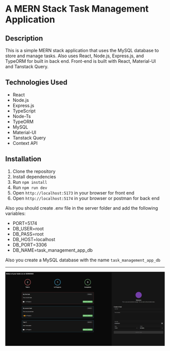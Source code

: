 # A MERN Stack Task Management Application
## Description

This is a simple MERN stack application that uses the MySQL database to store and manage tasks.
Also uses React, Node.js, Express.js, and TypeORM for built in back end.
Front-end is built with React, Material-UI and Tanstack Query.

## Technologies Used

- React
- Node.js
- Express.js
- TypeScript
- Node-Ts
- TypeORM
- MySQL
- Material-UI
- Tanstack Query
- Context API

## Installation

1. Clone the repository
2. Install dependencies
3. Run `npm install`
4. Run `npm run dev`
5. Open `http://localhost:5173` in your browser for front end
6. Open `http://localhost:5174` in your browser or postman for back end

Also you should create .env file in the server folder and add the following variables:
- PORT=5174
- DB_USER=root
- DB_PASS=root
- DB_HOST=localhost
- DB_PORT=3306
- DB_NAME=task_management_app_db

Also you create a MySQL database with the name `task_management_app_db`

---
![Model](intro.PNG)
